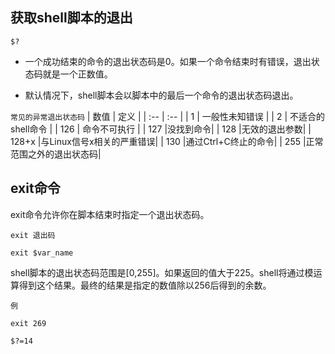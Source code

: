 ## 获取shell脚本的退出

    $?
    
* 一个成功结束的命令的退出状态码是0。如果一个命令结束时有错误，退出状态码就是一个正数值。

* 默认情况下，shell脚本会以脚本中的最后一个命令的退出状态码退出。

`常见的异常退出状态码`
| 数值 | 定义 |
| :-- | :-- |
| 1 | 一般性未知错误 |
| 2 | 不适合的shell命令 |
| 126 | 命令不可执行 |
| 127 |没找到命令|
| 128 |无效的退出参数|
| 128+x |与Linux信号x相关的严重错误|
| 130 |通过Ctrl+C终止的命令|
| 255 |正常范围之外的退出状态码|

## exit命令
exit命令允许你在脚本结束时指定一个退出状态码。

    exit 退出码
    
    exit $var_name
    
shell脚本的退出状态码范围是[0,255]。如果返回的值大于225。shell将通过模运算得到这个结果。最终的结果是指定的数值除以256后得到的余数。

`例`
    
    exit 269
    
    $?=14